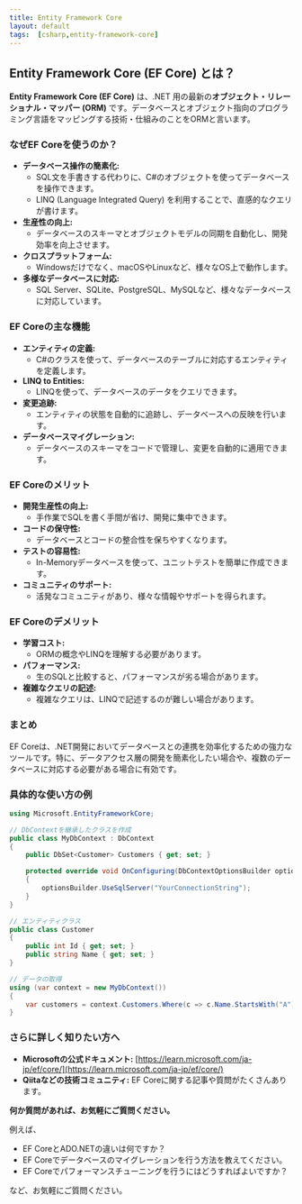 ```yaml
---
title: Entity Framework Core
layout: default
tags:  [csharp,entity-framework-core]
---
```




## Entity Framework Core (EF Core) とは？

**Entity Framework Core (EF Core)** は、.NET 用の最新の**オブジェクト・リレーショナル・マッパー (ORM)** です。データベースとオブジェクト指向のプログラミング言語をマッピングする技術・仕組みのことをORMと言います。

### なぜEF Coreを使うのか？

* **データベース操作の簡素化:**
    * SQL文を手書きする代わりに、C#のオブジェクトを使ってデータベースを操作できます。
    * LINQ (Language Integrated Query) を利用することで、直感的なクエリが書けます。
* **生産性の向上:**
    * データベースのスキーマとオブジェクトモデルの同期を自動化し、開発効率を向上させます。
* **クロスプラットフォーム:**
    * Windowsだけでなく、macOSやLinuxなど、様々なOS上で動作します。
* **多様なデータベースに対応:**
    * SQL Server、SQLite、PostgreSQL、MySQLなど、様々なデータベースに対応しています。

### EF Coreの主な機能

* **エンティティの定義:**
    * C#のクラスを使って、データベースのテーブルに対応するエンティティを定義します。
* **LINQ to Entities:**
    * LINQを使って、データベースのデータをクエリできます。
* **変更追跡:**
    * エンティティの状態を自動的に追跡し、データベースへの反映を行います。
* **データベースマイグレーション:**
    * データベースのスキーマをコードで管理し、変更を自動的に適用できます。

### EF Coreのメリット

* **開発生産性の向上:**
    * 手作業でSQLを書く手間が省け、開発に集中できます。
* **コードの保守性:**
    * データベースとコードの整合性を保ちやすくなります。
* **テストの容易性:**
    * In-Memoryデータベースを使って、ユニットテストを簡単に作成できます。
* **コミュニティのサポート:**
    * 活発なコミュニティがあり、様々な情報やサポートを得られます。

### EF Coreのデメリット

* **学習コスト:**
    * ORMの概念やLINQを理解する必要があります。
* **パフォーマンス:**
    * 生のSQLと比較すると、パフォーマンスが劣る場合があります。
* **複雑なクエリの記述:**
    * 複雑なクエリは、LINQで記述するのが難しい場合があります。

### まとめ

EF Coreは、.NET開発においてデータベースとの連携を効率化するための強力なツールです。特に、データアクセス層の開発を簡素化したい場合や、複数のデータベースに対応する必要がある場合に有効です。

### 具体的な使い方の例

```csharp
using Microsoft.EntityFrameworkCore;

// DbContextを継承したクラスを作成
public class MyDbContext : DbContext
{
    public DbSet<Customer> Customers { get; set; }

    protected override void OnConfiguring(DbContextOptionsBuilder optionsBuilder)
    {
        optionsBuilder.UseSqlServer("YourConnectionString");
    }
}

// エンティティクラス
public class Customer
{
    public int Id { get; set; }
    public string Name { get; set; }
}

// データの取得
using (var context = new MyDbContext())
{
    var customers = context.Customers.Where(c => c.Name.StartsWith("A")).ToList();
}
```

### さらに詳しく知りたい方へ

* **Microsoftの公式ドキュメント:** [https://learn.microsoft.com/ja-jp/ef/core/](https://learn.microsoft.com/ja-jp/ef/core/)
* **Qiitaなどの技術コミュニティ:** EF Coreに関する記事や質問がたくさんあります。

**何か質問があれば、お気軽にご質問ください。**

例えば、
* EF CoreとADO.NETの違いは何ですか？
* EF Coreでデータベースのマイグレーションを行う方法を教えてください。
* EF Coreでパフォーマンスチューニングを行うにはどうすればよいですか？

など、お気軽にご質問ください。
